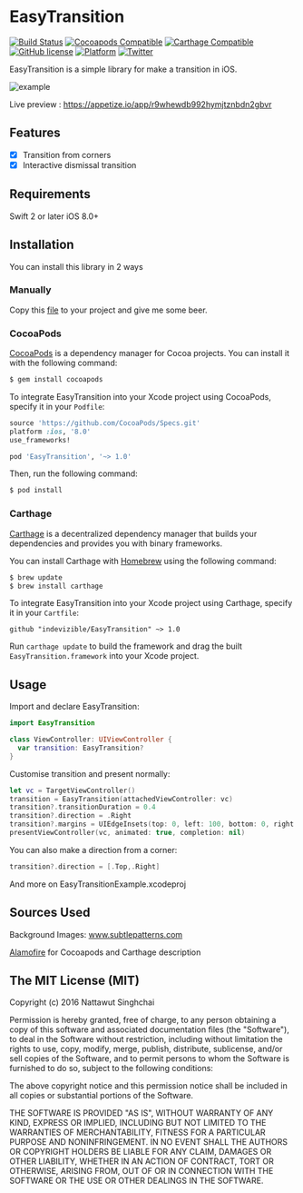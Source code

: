 # EasyTransition
[![Build Status](https://travis-ci.org/indevizible/EasyTransition.svg)](https://travis-ci.org/indevizible/EasyTransition)
[![Cocoapods Compatible](https://img.shields.io/cocoapods/v/EasyTransition.svg)](https://img.shields.io/cocoapods/v/EasyTransition.svg)
[![Carthage Compatible](https://img.shields.io/badge/Carthage-compatible-4BC51D.svg?style=flat)](https://github.com/Carthage/Carthage)
[![GitHub license](https://img.shields.io/badge/license-MIT-lightgrey.svg)](https://raw.githubusercontent.com/indevizible/EasyTransition/master/LICENSE)
[![Platform](https://img.shields.io/cocoapods/p/EasyTransition.svg?style=flat)](http://cocoadocs.org/docsets/EasyTransition)
[![Twitter](https://img.shields.io/badge/twitter-@indevizible-blue.svg?style=flat)](http://twitter.com/indevizible)

EasyTransition is a simple library for make a transition in iOS.

![example](https://raw.githubusercontent.com/indevizible/EasyTransition/master/EasyTransition.gif)

Live preview : https://appetize.io/app/r9whewdb992hymjtznbdn2gbvr

## Features
- [x] Transition from corners
- [x] Interactive dismissal transition

## Requirements
Swift 2 or later
iOS 8.0+

##  Installation
You can install this library in 2 ways

### Manually

Copy this [file](EasyTransition/EasyTransition.swift) to your project and give me some beer.

### CocoaPods

[CocoaPods](http://cocoapods.org) is a dependency manager for Cocoa projects. You can install it with the following command:

```bash
$ gem install cocoapods
```

To integrate EasyTransition into your Xcode project using CocoaPods, specify it in your `Podfile`:

```ruby
source 'https://github.com/CocoaPods/Specs.git'
platform :ios, '8.0'
use_frameworks!

pod 'EasyTransition', '~> 1.0'
```

Then, run the following command:

```bash
$ pod install
```

### Carthage

[Carthage](https://github.com/Carthage/Carthage) is a decentralized dependency manager that builds your dependencies and provides you with binary frameworks.

You can install Carthage with [Homebrew](http://brew.sh/) using the following command:

```bash
$ brew update
$ brew install carthage
```

To integrate EasyTransition into your Xcode project using Carthage, specify it in your `Cartfile`:

```ogdl
github "indevizible/EasyTransition" ~> 1.0
```

Run `carthage update` to build the framework and drag the built `EasyTransition.framework` into your Xcode project.

## Usage
Import and declare EasyTransition:
```swift
import EasyTransition

class ViewController: UIViewController {
  var transition: EasyTransition?
}
```
Customise transition and present normally:

```swift
let vc = TargetViewController()
transition = EasyTransition(attachedViewController: vc)
transition?.transitionDuration = 0.4
transition?.direction = .Right
transition?.margins = UIEdgeInsets(top: 0, left: 100, bottom: 0, right: 0)
presentViewController(vc, animated: true, completion: nil)
```
You can also make a direction from a corner:
```swift
transition?.direction = [.Top,.Right]
```
And more on EasyTransitionExample.xcodeproj

## Sources Used
Background Images: www.subtlepatterns.com

[Alamofire](https://github.com/Alamofire/Alamofire) for Cocoapods and Carthage description

## The MIT License (MIT)

Copyright (c) 2016 Nattawut Singhchai

Permission is hereby granted, free of charge, to any person obtaining a copy
of this software and associated documentation files (the "Software"), to deal
in the Software without restriction, including without limitation the rights
to use, copy, modify, merge, publish, distribute, sublicense, and/or sell
copies of the Software, and to permit persons to whom the Software is
furnished to do so, subject to the following conditions:

The above copyright notice and this permission notice shall be included in all
copies or substantial portions of the Software.

THE SOFTWARE IS PROVIDED "AS IS", WITHOUT WARRANTY OF ANY KIND, EXPRESS OR
IMPLIED, INCLUDING BUT NOT LIMITED TO THE WARRANTIES OF MERCHANTABILITY,
FITNESS FOR A PARTICULAR PURPOSE AND NONINFRINGEMENT. IN NO EVENT SHALL THE
AUTHORS OR COPYRIGHT HOLDERS BE LIABLE FOR ANY CLAIM, DAMAGES OR OTHER
LIABILITY, WHETHER IN AN ACTION OF CONTRACT, TORT OR OTHERWISE, ARISING FROM,
OUT OF OR IN CONNECTION WITH THE SOFTWARE OR THE USE OR OTHER DEALINGS IN THE
SOFTWARE.
